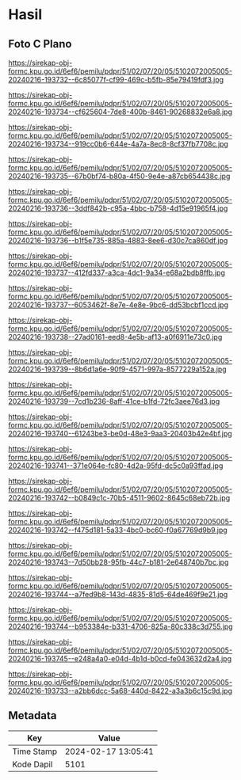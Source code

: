 # Hasil

## Foto C Plano

https://sirekap-obj-formc.kpu.go.id/6ef6/pemilu/pdpr/51/02/07/20/05/5102072005005-20240216-193732--6c85077f-cf99-469c-b5fb-85e79419fdf3.jpg

https://sirekap-obj-formc.kpu.go.id/6ef6/pemilu/pdpr/51/02/07/20/05/5102072005005-20240216-193734--cf625604-7de8-400b-8461-90268832e6a8.jpg

https://sirekap-obj-formc.kpu.go.id/6ef6/pemilu/pdpr/51/02/07/20/05/5102072005005-20240216-193734--919cc0b6-644e-4a7a-8ec8-8cf37fb7708c.jpg

https://sirekap-obj-formc.kpu.go.id/6ef6/pemilu/pdpr/51/02/07/20/05/5102072005005-20240216-193735--67b0bf74-b80a-4f50-9e4e-a87cb654438c.jpg

https://sirekap-obj-formc.kpu.go.id/6ef6/pemilu/pdpr/51/02/07/20/05/5102072005005-20240216-193736--3ddf842b-c95a-4bbc-b758-4d15e91965f4.jpg

https://sirekap-obj-formc.kpu.go.id/6ef6/pemilu/pdpr/51/02/07/20/05/5102072005005-20240216-193736--b1f5e735-885a-4883-8ee6-d30c7ca860df.jpg

https://sirekap-obj-formc.kpu.go.id/6ef6/pemilu/pdpr/51/02/07/20/05/5102072005005-20240216-193737--412fd337-a3ca-4dc1-9a34-e68a2bdb8ffb.jpg

https://sirekap-obj-formc.kpu.go.id/6ef6/pemilu/pdpr/51/02/07/20/05/5102072005005-20240216-193737--6053462f-8e7e-4e8e-9bc6-dd53bcbf1ccd.jpg

https://sirekap-obj-formc.kpu.go.id/6ef6/pemilu/pdpr/51/02/07/20/05/5102072005005-20240216-193738--27ad0161-eed8-4e5b-af13-a0f6911e73c0.jpg

https://sirekap-obj-formc.kpu.go.id/6ef6/pemilu/pdpr/51/02/07/20/05/5102072005005-20240216-193739--8b6d1a6e-90f9-4571-997a-8577229a152a.jpg

https://sirekap-obj-formc.kpu.go.id/6ef6/pemilu/pdpr/51/02/07/20/05/5102072005005-20240216-193739--7cd1b236-8aff-41ce-b1fd-72fc3aee76d3.jpg

https://sirekap-obj-formc.kpu.go.id/6ef6/pemilu/pdpr/51/02/07/20/05/5102072005005-20240216-193740--61243be3-be0d-48e3-9aa3-20403b42e4bf.jpg

https://sirekap-obj-formc.kpu.go.id/6ef6/pemilu/pdpr/51/02/07/20/05/5102072005005-20240216-193741--371e064e-fc80-4d2a-95fd-dc5c0a93ffad.jpg

https://sirekap-obj-formc.kpu.go.id/6ef6/pemilu/pdpr/51/02/07/20/05/5102072005005-20240216-193742--b0849c1c-70b5-4511-9602-8645c68eb72b.jpg

https://sirekap-obj-formc.kpu.go.id/6ef6/pemilu/pdpr/51/02/07/20/05/5102072005005-20240216-193742--f475d181-5a33-4bc0-bc60-f0a67769d9b9.jpg

https://sirekap-obj-formc.kpu.go.id/6ef6/pemilu/pdpr/51/02/07/20/05/5102072005005-20240216-193743--7d50bb28-95fb-44c7-b181-2e648740b7bc.jpg

https://sirekap-obj-formc.kpu.go.id/6ef6/pemilu/pdpr/51/02/07/20/05/5102072005005-20240216-193744--a7fed9b8-143d-4835-81d5-64de469f9e21.jpg

https://sirekap-obj-formc.kpu.go.id/6ef6/pemilu/pdpr/51/02/07/20/05/5102072005005-20240216-193744--b953384e-b331-4706-825a-80c338c3d755.jpg

https://sirekap-obj-formc.kpu.go.id/6ef6/pemilu/pdpr/51/02/07/20/05/5102072005005-20240216-193745--e248a4a0-e04d-4b1d-b0cd-fe043632d2a4.jpg

https://sirekap-obj-formc.kpu.go.id/6ef6/pemilu/pdpr/51/02/07/20/05/5102072005005-20240216-193733--a2bb6dcc-5a68-440d-8422-a3a3b6c15c9d.jpg


## Metadata

| Key        | Value               |
| ---------- | ------------------- |
| Time Stamp | 2024-02-17 13:05:41 |
| Kode Dapil | 5101                |



